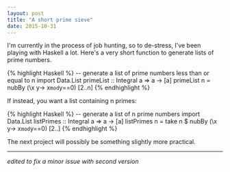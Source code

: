 ```yaml
---
layout: post
title: "A short prime sieve"
date: 2015-10-31
---
```


I'm currently in the process of job hunting, so to de-stress, I've been playing with Haskell a lot. Here's a very short function to generate lists of prime numbers.

{% highlight Haskell %}
-- generate a list of prime numbers less than or equal to n
import Data.List
primeList :: Integral a => a -> [a]
primeList n = nubBy (\x y-> x`mod`y==0) [2..n]
{% endhighlight %}

If instead, you want a list containing n primes:

{% highlight Haskell %}
-- generate a list of n prime numbers
import Data.List
listPrimes :: Integral a => a -> [a]
listPrimes n = take n $ nubBy (\x y-> x`mod`y==0) [2..]
{% endhighlight %}

The next project will possibly be something slightly more practical.


------------------------------------------
*edited to fix a minor issue with second version*
